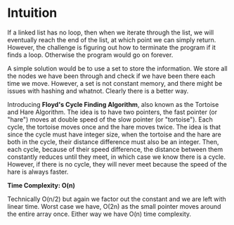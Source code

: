 # Intuition

If a linked list has no loop, then when we iterate through the list, we will eventually reach the end of the list, at which point we can simply return. However, the challenge is figuring out how to terminate the program if it finds a loop. Otherwise the program would go on forever.

A simple solution would be to use a set to store the information. We store all the nodes we have been through and check if we have been there each time we move. However, a set is not constant memory, and there might be issues with hashing and whatnot. Clearly there is a better way.

Introducing **Floyd's Cycle Finding Algorithm**, also known as the Tortoise and Hare Algorithm. The idea is to have two pointers, the fast pointer (or "hare") moves at double speed of the slow pointer (or "tortoise"). Each cycle, the tortoise moves once and the hare moves twice. The idea is that since the cycle must have integer size, when the tortoise and the hare are both in the cycle, their distance difference must also be an integer. Then, each cycle, because of their speed difference, the distance between them constantly reduces until they meet, in which case we know there is a cycle. However, if there is no cycle, they will never meet because the speed of the hare is always faster.

**Time Complexity: O(n)**

Technically O(n/2) but again we factor out the constant and we are left with linear time. Worst case we have, O(2n) as the small pointer moves around the entire array once. Either way we have O(n) time complexity.
